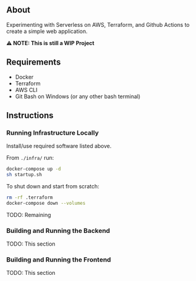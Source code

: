 ## About

Experimenting with Serverless on AWS, Terraform, and Github Actions to create a simple web application.

**⚠️ NOTE: This is still a WIP Project**

## Requirements

- Docker
- Terraform
- AWS CLI
- Git Bash on Windows (or any other bash terminal)

## Instructions

### Running Infrastructure Locally

Install/use required software listed above.

From `./infra/` run:

```sh
docker-compose up -d
sh startup.sh
```

To shut down and start from scratch:

```sh
rm -rf .terraform
docker-compose down --volumes
```

TODO: Remaining

### Building and Running the Backend

TODO: This section

### Building and Running the Frontend

TODO: This section
